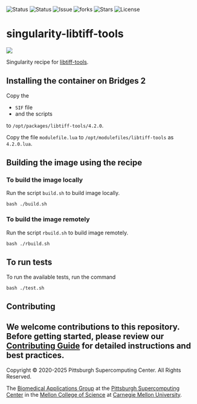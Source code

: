 ![Status](https://github.com/pscedu/singularity-libtiff-tools/actions/workflows/main.yml/badge.svg)
![Status](https://github.com/pscedu/singularity-libtiff-tools/actions/workflows/pretty.yml/badge.svg)
![Issue](https://img.shields.io/github/issues/pscedu/singularity-libtiff-tools)
![forks](https://img.shields.io/github/forks/pscedu/singularity-libtiff-tools)
![Stars](https://img.shields.io/github/stars/pscedu/singularity-libtiff-tools)
![License](https://img.shields.io/github/license/pscedu/singularity-libtiff-tools)

# singularity-libtiff-tools
<img src="http://www.libtiff.org/images/quad.jpg" />

Singularity recipe for [libtiff-tools](http://www.libtiff.org/tools.html).

## Installing the container on Bridges 2
Copy the

* `SIF` file
* and the scripts

to `/opt/packages/libtiff-tools/4.2.0`.

Copy the file `modulefile.lua` to `/opt/modulefiles/libtiff-tools` as `4.2.0.lua`.

## Building the image using the recipe
### To build the image locally
Run the script `build.sh` to build image locally.

```
bash ./build.sh
```

### To build the image remotely
Run the script `rbuild.sh` to build image remotely.

```
bash ./rbuild.sh
```

## To run tests
To run the available tests, run the command

```
bash ./test.sh
```
## Contributing
We welcome contributions to this repository. Before getting started, please review our [Contributing Guide](https://raw.githubusercontent.com/pscedu/singularity-report/refs/heads/main/CONTRIBUTING.md) for detailed instructions and best practices.
---
Copyright © 2020-2025 Pittsburgh Supercomputing Center. All Rights Reserved.

The [Biomedical Applications Group](https://www.psc.edu/biomedical-applications/) at the [Pittsburgh Supercomputing
Center](http://www.psc.edu) in the [Mellon College of Science](https://www.cmu.edu/tigers/) at [Carnegie Mellon University](http://www.cmu.edu).
